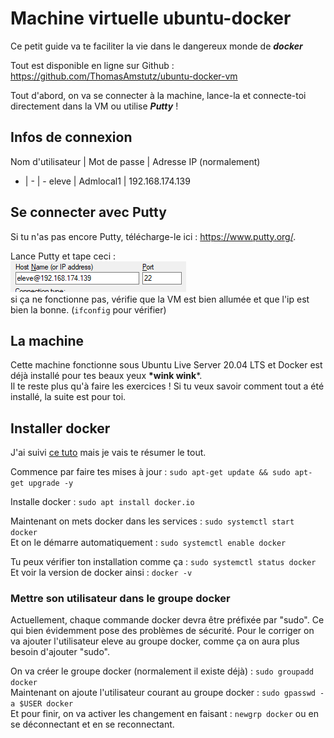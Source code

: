 # Machine virtuelle ubuntu-docker
Ce petit guide va te faciliter la vie dans le dangereux monde de ***docker***

Tout est disponible en ligne sur Github : https://github.com/ThomasAmstutz/ubuntu-docker-vm

Tout d'abord, on va se connecter à la machine, lance-la et connecte-toi directement dans la VM ou utilise ***Putty*** !

## Infos de connexion
Nom d'utilisateur  | Mot de passe | Adresse IP (normalement)
- | - | -
eleve  | Admlocal1 | 192.168.174.139

## Se connecter avec Putty
Si tu n'as pas encore Putty, télécharge-le ici : https://www.putty.org/.

Lance Putty et tape ceci : <br>
![eleve@192.168.174.139](./img/putty1.png)<br>
si ça ne fonctionne pas, vérifie que la VM est bien allumée et que l'ip est bien la bonne. (```ifconfig``` pour vérifier)

## La machine
Cette machine fonctionne sous Ubuntu Live Server 20.04 LTS et Docker est déjà installé pour tes beaux yeux **\*wink wink***.
<br>
Il te reste plus qu'à faire les exercices ! Si tu veux savoir comment tout a été installé, la suite est pour toi.

## Installer docker
J'ai suivi [ce tuto](https://www.hostinger.com/tutorials/install-docker-on-ubuntu/) mais je vais te résumer le tout.

Commence par faire tes mises à jour : `sudo apt-get update && sudo apt-get upgrade -y`

Installe docker : `sudo apt install docker.io`

Maintenant on mets docker dans les services : `sudo systemctl start docker`
<br>Et on le démarre automatiquement : `sudo systemctl enable docker`

Tu peux vérifier ton installation comme ça : `sudo systemctl status docker`
<br>Et voir la version de docker ainsi : `docker -v`

### Mettre son utilisateur dans le groupe docker
Actuellement, chaque commande docker devra être préfixée par "sudo". Ce qui bien évidemment pose des problèmes de sécurité. Pour le corriger on va ajouter l'utilisateur eleve au groupe docker, comme ça on aura plus besoin d'ajouter "sudo".

On va créer le groupe docker (normalement il existe déjà) : `sudo groupadd docker`<br>
Maintenant on ajoute l'utilisateur courant au groupe docker : `sudo gpasswd -a $USER docker`<br>
Et pour finir, on va activer les changement en faisant : `newgrp docker` ou en se déconnectant et en se reconnectant.